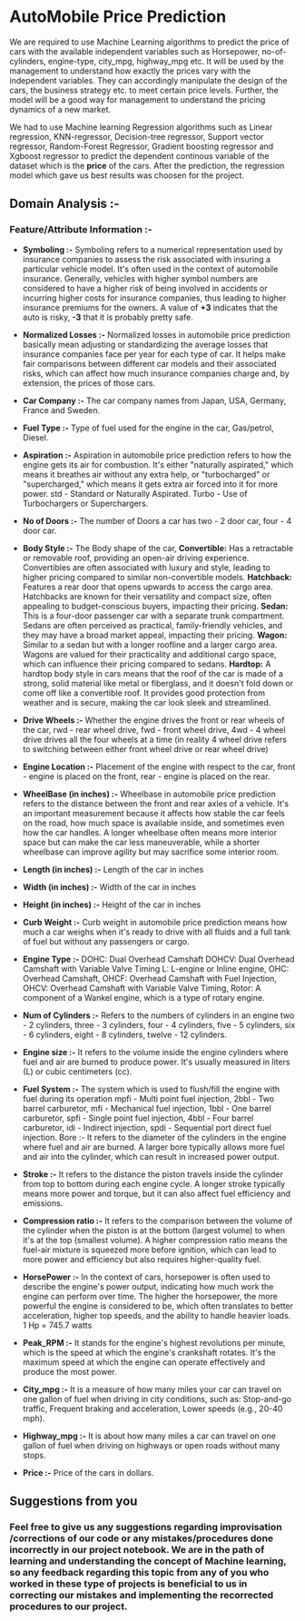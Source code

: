 # **AutoMobile Price Prediction**
We are required to use Machine Learning algorithms to predict the price of cars with the available independent variables such as Horsepower, no-of-cylinders, engine-type, city_mpg, highway_mpg etc. It will be used by the management to understand how exactly the prices vary with the independent variables. They can accordingly manipulate the design of the cars, the business strategy etc. to meet certain price levels. Further, the model will be a good way for management to understand the pricing dynamics of a new market.

We had to use Machine learning Regression algorithms such as Linear regression, KNN-regressor, Decision-tree regressor, Support vector regressor, Random-Forest Regressor, Gradient boosting regressor and Xgboost regressor to predict the dependent continous variable of the dataset which is the **price** of the cars. After the prediction, the regression model which gave us best results was choosen for the project.

## **Domain Analysis :-**

### **Feature/Attribute Information :-**
* **Symboling :-**
Symboling refers to a numerical representation used by insurance companies to assess the risk associated with insuring a particular vehicle model. It's often used in the context of automobile insurance.
Generally, vehicles with higher symbol numbers are considered to have a higher risk of being involved in accidents or incurring higher costs for insurance companies, thus leading to higher insurance premiums for the owners.
A value of **+3** indicates that the auto is risky, **-3** that it is probably pretty safe.

* **Normalized Losses :-**
Normalized losses in automobile price prediction basically mean adjusting or standardizing the average losses that insurance companies face per year for each type of car. It helps make fair comparisons between different car models and their associated risks, which can affect how much insurance companies charge and, by extension, the prices of those cars.

* **Car Company :-**
The car company names from Japan, USA, Germany, France and Sweden.

* **Fuel Type :-**
Type of fuel used for the engine in the car,
Gas/petrol,
Diesel.

* **Aspiration :-**
Aspiration in automobile price prediction refers to how the engine gets its air for combustion. It's either "naturally aspirated," which means it breathes air without any extra help, or "turbocharged" or "supercharged," which means it gets extra air forced into it for more power.
std - Standard or Naturally Aspirated.
Turbo - Use of Turbochargers or Superchargers.

* **No of Doors :-**
The number of Doors a car has
two - 2 door car,
four - 4 door car.

* **Body Style :-**
The Body shape of the car,
**Convertible:** Has a retractable or removable roof, providing an open-air driving experience. Convertibles are often associated with luxury and style, leading to higher pricing compared to similar non-convertible models.
**Hatchback:** Features a rear door that opens upwards to access the cargo area. Hatchbacks are known for their versatility and compact size, often appealing to budget-conscious buyers, impacting their pricing.
**Sedan:** This is a four-door passenger car with a separate trunk compartment. Sedans are often perceived as practical, family-friendly vehicles, and they may have a broad market appeal, impacting their pricing.
**Wagon:** Similar to a sedan but with a longer roofline and a larger cargo area. Wagons are valued for their practicality and additional cargo space, which can influence their pricing compared to sedans.
**Hardtop:** A hardtop body style in cars means that the roof of the car is made of a strong, solid material like metal or fiberglass, and it doesn't fold down or come off like a convertible roof. It provides good protection from weather and is secure, making the car look sleek and streamlined.

* **Drive Wheels :-**
Whether the engine drives the front or rear wheels of the car,
rwd - rear wheel drive,
fwd - front wheel drive,
4wd - 4 wheel drive drives all the four wheels at a time (in reality 4 wheel drive refers to switching between either front wheel drive or rear wheel drive)

* **Engine Location :-**
Placement of the engine with respect to the car,
front - engine is placed on the front,
rear - engine is placed on the rear.

* **WheelBase (in inches) :-**
Wheelbase in automobile price prediction refers to the distance between the front and rear axles of a vehicle. It's an important measurement because it affects how stable the car feels on the road, how much space is available inside, and sometimes even how the car handles. A longer wheelbase often means more interior space but can make the car less maneuverable, while a shorter wheelbase can improve agility but may sacrifice some interior room.

* **Length (in inches) :-**
Length of the car in inches

*  **Width (in inches) :-**
Width of the car in inches

* **Height (in inches) :-**
Height of the car in inches

* **Curb Weight :-**
Curb weight in automobile price prediction means how much a car weighs when it's ready to drive with all fluids and a full tank of fuel but without any passengers or cargo.

* **Engine Type :-**
DOHC: Dual Overhead Camshaft
DOHCV: Dual Overhead Camshaft with Variable Valve Timing
L: L-engine or Inline engine,
OHC: Overhead Camshaft,
OHCF: Overhead Camshaft with Fuel Injection,
OHCV: Overhead Camshaft with Variable Valve Timing,
Rotor: A component of a Wankel engine, which is a type of rotary engine.

* **Num of Cylinders :-**
Refers to the numbers of cylinders in an engine
two - 2 cylinders,
three - 3 cylinders,
four - 4 cylinders,
five - 5 cylinders,
six - 6 cylinders,
eight - 8 cylinders,
twelve - 12 cylinders.

* **Engine size :-**
It refers to the volume inside the engine cylinders where fuel and air are burned to produce power. It's usually measured in liters (L) or cubic centimeters (cc).

* **Fuel System :-**
The system which is used to flush/fill the engine with fuel during its operation
mpfi - Multi point fuel injection,
2bbl - Two barrel carburetor,
mfi - Mechanical fuel injection,
1bbl - One barrel carburetor,
spfi - Single point fuel injection,
4bbl - Four barrel carburetor,
idi - Indirect injection,
spdi - Sequential port direct fuel injection.
Bore :-
It refers to the diameter of the cylinders in the engine where fuel and air are burned. A larger bore typically allows more fuel and air into the cylinder, which can result in increased power output.

* **Stroke :-**
It refers to the distance the piston travels inside the cylinder from top to bottom during each engine cycle. A longer stroke typically means more power and torque, but it can also affect fuel efficiency and emissions.

* **Compression ratio :-**
It refers to the comparison between the volume of the cylinder when the piston is at the bottom (largest volume) to when it's at the top (smallest volume). A higher compression ratio means the fuel-air mixture is squeezed more before ignition, which can lead to more power and efficiency but also requires higher-quality fuel.

* **HorsePower :-**
In the context of cars, horsepower is often used to describe the engine's power output, indicating how much work the engine can perform over time. The higher the horsepower, the more powerful the engine is considered to be, which often translates to better acceleration, higher top speeds, and the ability to handle heavier loads.
1 Hp = 745.7 watts

* **Peak_RPM :-**
It stands for the engine's highest revolutions per minute, which is the speed at which the engine's crankshaft rotates. It's the maximum speed at which the engine can operate effectively and produce the most power.

* **City_mpg :-**
It is a measure of how many miles your car can travel on one gallon of fuel when driving in city conditions, such as: Stop-and-go traffic, Frequent braking and acceleration, Lower speeds (e.g., 20-40 mph).

* **Highway_mpg :-** It is about how many miles a car can travel on one gallon of fuel when driving on highways or open roads without many stops.

* **Price :-** Price of the cars in dollars.

## **Suggestions from you**
### **Feel free to give us any suggestions regarding improvisation /corrections of our code or any mistakes/procedures done incorrectly in our project notebook. We are in the path of learning and understanding the concept of Machine learning, so any feedback regarding this topic from any of you who worked in these type of projects is beneficial to us in correcting our mistakes and implementing the recorrected procedures to our project.** 


